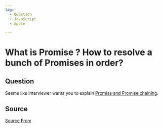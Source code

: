 ```yaml
---
tag:
  - Question
  - JavaScript
  - Apple

---
```

  
# What is Promise ? How to resolve a bunch of Promises in order?

## Question
Seems like interviewer wants you to explain [Promise and Promise chaining](https://developer.mozilla.org/en-US/docs/Web/JavaScript/Guide/Using_promises).




##  Source
[Source From](https://bigfrontend.dev/question/What-is-Promise-How-to-resolve-a-bunch-of-Promises-in-order)

  